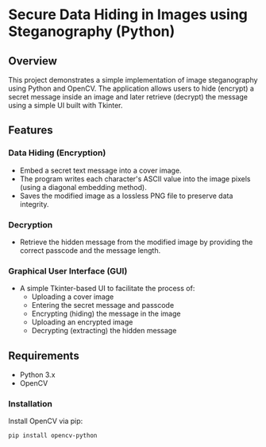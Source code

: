 # Secure Data Hiding in Images using Steganography (Python)

## Overview
This project demonstrates a simple implementation of image steganography using Python and OpenCV. The application allows users to hide (encrypt) a secret message inside an image and later retrieve (decrypt) the message using a simple UI built with Tkinter.

## Features

### Data Hiding (Encryption)
- Embed a secret text message into a cover image.
- The program writes each character's ASCII value into the image pixels (using a diagonal embedding method).
- Saves the modified image as a lossless PNG file to preserve data integrity.

### Decryption
- Retrieve the hidden message from the modified image by providing the correct passcode and the message length.

### Graphical User Interface (GUI)
- A simple Tkinter-based UI to facilitate the process of:
  - Uploading a cover image
  - Entering the secret message and passcode
  - Encrypting (hiding) the message in the image
  - Uploading an encrypted image
  - Decrypting (extracting) the hidden message

## Requirements
- Python 3.x
- OpenCV

### Installation
Install OpenCV via pip:
```sh
pip install opencv-python
